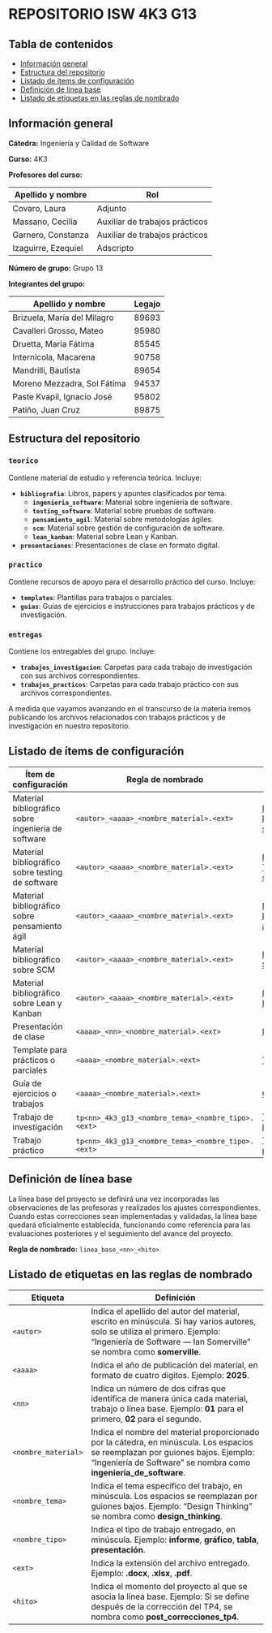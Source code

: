 # REPOSITORIO ISW 4K3 G13

## Tabla de contenidos

- [Información general](#información-general)
- [Estructura del repositorio](#estructura-del-repositorio)
- [Listado de ítems de configuración](#listado-de-ítems-de-configuración)
- [Definición de línea base](#definición-de-línea-base)
- [Listado de etiquetas en las reglas de nombrado](#listado-de-etiquetas-en-las-reglas-de-nombrado)

## Información general

**Cátedra:** Ingeniería y Calidad de Software

**Curso:** 4K3  

**Profesores del curso:**

| Apellido y nombre   | Rol                            |
|---------------------|--------------------------------|
| Covaro, Laura       | Adjunto                        |   
| Massano, Cecilia    | Auxiliar de trabajos prácticos |  
| Garnero, Constanza  | Auxiliar de trabajos prácticos |  
| Izaguirre, Ezequiel | Adscripto                      |   

**Número de grupo:** Grupo 13

**Integrantes del grupo:**

| Apellido y nombre           | Legajo |
|-----------------------------|--------|
| Brizuela, María del Milagro | 89693  |
| Cavalleri Grosso, Mateo     | 95980  |
| Druetta, María Fátima       | 85545  |
| Internicola, Macarena       | 90758  |
| Mandrilli, Bautista         | 89654  |
| Moreno Mezzadra, Sol Fátima | 94537  |
| Paste Kvapil, Ignacio José  | 95802  |
| Patiño, Juan Cruz           | 89875  |

## Estructura del repositorio

### `teorico`
Contiene material de estudio y referencia teórica. Incluye:

- **`bibliografia`**: Libros, papers y apuntes clasificados por tema.  
  - **`ingenieria_software`**: Material sobre ingeniería de software.  
  - **`testing_software`**: Material sobre pruebas de software.  
  - **`pensamiento_agil`**: Material sobre metodologías ágiles.  
  - **`scm`**: Material sobre gestión de configuración de software.  
  - **`lean_kanban`**: Material sobre Lean y Kanban.  
- **`presentaciones`**: Presentaciones de clase en formato digital.  

### `practico`
Contiene recursos de apoyo para el desarrollo práctico del curso. Incluye:

- **`templates`**: Plantillas para trabajos o parciales.  
- **`guias`**: Guías de ejercicios e instrucciones para trabajos prácticos y de investigación.  

### `entregas`
Contiene los entregables del grupo. Incluye:

- **`trabajos_investigacion`**: Carpetas para cada trabajo de investigación con sus archivos correspondientes.  
- **`trabajos_practicos`**: Carpetas para cada trabajo práctico con sus archivos correspondientes.  

A medida que vayamos avanzando en el transcurso de la materia iremos publicando los archivos relacionados con trabajos prácticos y de investigación en nuestro repositorio.

## Listado de ítems de configuración

| Ítem de configuración                                             | Regla de nombrado                                  | Ubicación física                                                                                                                          |
|-------------------------------------------------------------------|----------------------------------------------------|-------------------------------------------------------------------------------------------------------------------------------------------|
| Material bibliográfico sobre ingeniería de software               | `<autor>_<aaaa>_<nombre_material>.<ext>`           | [Bibliografía — Ingeniería de software](teorico/bibliografia/ingenieria_software)                                                         |
| Material bibliográfico sobre testing de software                  | `<autor>_<aaaa>_<nombre_material>.<ext>`           | [Bibliografía — Testing de software](teorico/bibliografia/testing_software)                                                               |
| Material bibliográfico sobre pensamiento ágil                     | `<autor>_<aaaa>_<nombre_material>.<ext>`           | [Bibliografía — Pensamiento ágil](teorico/bibliografia/pensamiento_agil)                                                                  |
| Material bibliográfico sobre SCM                                  | `<autor>_<aaaa>_<nombre_material>.<ext>`           | [Bibliografía — SCM](teorico/bibliografia/scm)                                                                                            |
| Material bibliográfico sobre Lean y Kanban                        | `<autor>_<aaaa>_<nombre_material>.<ext>`           | [Bibliografía — Lean y Kanban](teorico/bibliografia/lean_kanban)                                                                          |
| Presentación de clase                                             | `<aaaa>_<nn>_<nombre_material>.<ext>`              | [Presentaciones](teorico/presentaciones)                                                                                                  |
| Template para prácticos o parciales                               | `<aaaa>_<nombre_material>.<ext>`                   | [Templates](practico/templates)                                                                                                           |
| Guía de ejercicios o trabajos                                     | `<aaaa>_<nombre_material>.<ext>`                   | [Guías](practico/guias)                                                                                                                   |
| Trabajo de investigación                                          | `tp<nn>_4k3_g13_<nombre_tema>_<nombre_tipo>.<ext>` | [Trabajos de investigación](entregas/trabajos_investigacion)                                                                              |
| Trabajo práctico                                                  | `tp<nn>_4k3_g13_<nombre_tema>_<nombre_tipo>.<ext>` | [Trabajos prácticos](entregas/trabajos_practicos)                                                                                         |

## Definición de línea base

La línea base del proyecto se definirá una vez incorporadas las observaciones de las profesoras y realizados los ajustes correspondientes.  
Cuando estas correcciones sean implementadas y validadas, la línea base quedará oficialmente establecida, funcionando como referencia para las evaluaciones posteriores y el seguimiento del avance del proyecto.

**Regla de nombrado:**  `linea_base_<nn>_<hito>`

## Listado de etiquetas en las reglas de nombrado

| Etiqueta            | Definición                                                                                                                                                                                                                                           |
|---------------------|------------------------------------------------------------------------------------------------------------------------------------------------------------------------------------------------------------------------------------------------------|
| `<autor>`           | Indica el apellido del autor del material, escrito en minúscula. Si hay varios autores, solo se utiliza el primero. Ejemplo: “Ingeniería de Software — Ian Somerville” se nombra como **somerville**.                                                 |
| `<aaaa>`            | Indica el año de publicación del material, en formato de cuatro dígitos. Ejemplo: **2025**.                                                                                                                                                          |
| `<nn>`              | Indica un número de dos cifras que identifica de manera única cada material, trabajo o línea base. Ejemplo: **01** para el primero, **02** para el segundo.                                                                                          | 
| `<nombre_material>` | Indica el nombre del material proporcionado por la cátedra, en minúscula. Los espacios se reemplazan por guiones bajos. Ejemplo: “Ingeniería de Software” se nombra como **ingenieria_de_software**.                                                 |
| `<nombre_tema>`     | Indica el tema específico del trabajo, en minúscula. Los espacios se reemplazan por guiones bajos. Ejemplo: “Design Thinking” se nombra como **design_thinking**.                                                                                    |
| `<nombre_tipo>`     | Indica el tipo de trabajo entregado, en minúscula. Ejemplo: **informe**, **gráfico**, **tabla**, **presentación**.                                                                                                                                   |
| `<ext>`             | Indica la extensión del archivo entregado. Ejemplo: **.docx**, **.xlsx**, **.pdf**.                                                                                                                                                                  |
| `<hito>`            | Indica el momento del proyecto al que se asocia la línea base. Ejemplo: Si se define después de la corrección del TP4, se nombra como **post_correcciones_tp4**.                                                                                     |
